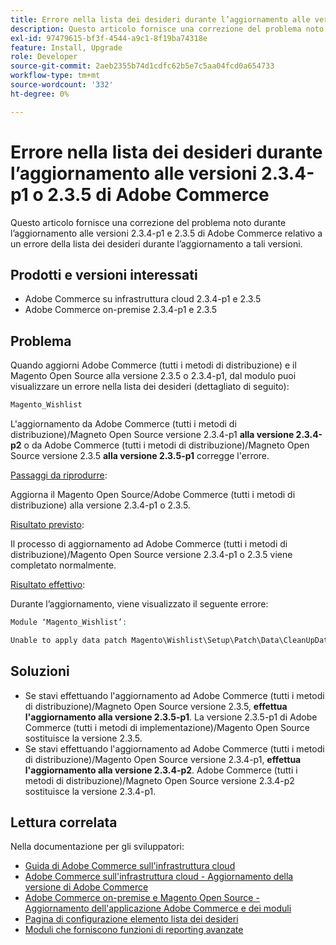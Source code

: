 ```yaml
---
title: Errore nella lista dei desideri durante l’aggiornamento alle versioni 2.3.4-p1 o 2.3.5 di Adobe Commerce
description: Questo articolo fornisce una correzione del problema noto durante l’aggiornamento alle versioni 2.3.4-p1 e 2.3.5 di Adobe Commerce relativo a un errore della lista dei desideri durante l’aggiornamento a tali versioni.
exl-id: 97479615-bf3f-4544-a9c1-8f19ba74318e
feature: Install, Upgrade
role: Developer
source-git-commit: 2aeb2355b74d1cdfc62b5e7c5aa04fcd0a654733
workflow-type: tm+mt
source-wordcount: '332'
ht-degree: 0%

---
```


# Errore nella lista dei desideri durante l’aggiornamento alle versioni 2.3.4-p1 o 2.3.5 di Adobe Commerce

Questo articolo fornisce una correzione del problema noto durante l’aggiornamento alle versioni 2.3.4-p1 e 2.3.5 di Adobe Commerce relativo a un errore della lista dei desideri durante l’aggiornamento a tali versioni.

## Prodotti e versioni interessati

* Adobe Commerce su infrastruttura cloud 2.3.4-p1 e 2.3.5
* Adobe Commerce on-premise 2.3.4-p1 e 2.3.5

## Problema

Quando aggiorni Adobe Commerce (tutti i metodi di distribuzione) e il Magento Open Source alla versione 2.3.5 o 2.3.4-p1, dal modulo puoi visualizzare un errore nella lista dei desideri (dettagliato di seguito):

```php
Magento_Wishlist
```

L&#39;aggiornamento da Adobe Commerce (tutti i metodi di distribuzione)/Magneto Open Source versione 2.3.4-p1 **alla versione 2.3.4-p2** o da Adobe Commerce (tutti i metodi di distribuzione)/Magneto Open Source versione 2.3.5 **alla versione 2.3.5-p1** corregge l&#39;errore.

<u>Passaggi da riprodurre</u>:

Aggiorna il Magento Open Source/Adobe Commerce (tutti i metodi di distribuzione) alla versione 2.3.4-p1 o 2.3.5.

<u>Risultato previsto</u>:

Il processo di aggiornamento ad Adobe Commerce (tutti i metodi di distribuzione)/Magento Open Source versione 2.3.4-p1 o 2.3.5 viene completato normalmente.

<u>Risultato effettivo</u>:

Durante l’aggiornamento, viene visualizzato il seguente errore:

```php
Module ‘Magento_Wishlist’:

Unable to apply data patch Magento\Wishlist\Setup\Patch\Data\CleanUpData for module Magento_Wishlist. Original exception message: Unable to unserialize value. Error: Syntax error
```

## Soluzioni

* Se stavi effettuando l&#39;aggiornamento ad Adobe Commerce (tutti i metodi di distribuzione)/Magneto Open Source versione 2.3.5, **effettua l&#39;aggiornamento alla versione 2.3.5-p1**. La versione 2.3.5-p1 di Adobe Commerce (tutti i metodi di implementazione)/Magento Open Source sostituisce la versione 2.3.5.
* Se stavi effettuando l&#39;aggiornamento ad Adobe Commerce (tutti i metodi di distribuzione)/Magento Open Source versione 2.3.4-p1, **effettua l&#39;aggiornamento alla versione 2.3.4-p2**. Adobe Commerce (tutti i metodi di distribuzione)/Magneto Open Source versione 2.3.4-p2 sostituisce la versione 2.3.4-p1.

## Lettura correlata

Nella documentazione per gli sviluppatori:

* [Guida di Adobe Commerce sull&#39;infrastruttura cloud](https://experienceleague.adobe.com/en/docs/commerce-cloud-service/user-guide/overview)
* [Adobe Commerce sull&#39;infrastruttura cloud - Aggiornamento della versione di Adobe Commerce](https://experienceleague.adobe.com/en/docs/commerce-cloud-service/user-guide/develop/upgrade/commerce-version)
* [Adobe Commerce on-premise e Magento Open Source - Aggiornamento dell&#39;applicazione Adobe Commerce e dei moduli](https://experienceleague.adobe.com/en/docs/commerce-operations/upgrade-guide/overview)
* [Pagina di configurazione elemento lista dei desideri](https://developer.adobe.com/commerce/frontend-core/guide/layouts/product-layouts/#wishlist-item-configure-page)
* [Moduli che forniscono funzioni di reporting avanzate](https://developer.adobe.com/commerce/php/development/advanced-reporting/modules/)
